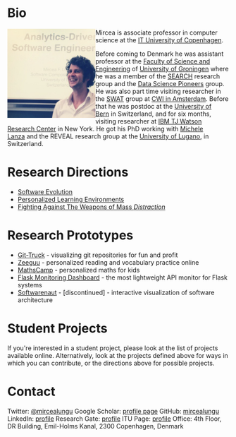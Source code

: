 # Bio


<img src="docs/assets/mircea-presenting.png" alt="mircea presenting" width="200" style="float:left"/> 


Mircea is associate professor in computer science at the [IT University of Copenhagen](https://en.itu.dk/research).

Before coming to Denmark he was assistant professor at the [Faculty of Science and Engineering](http://www.rug.nl/research/fmns/?lang=en) of [University of Groningen](http://www.rug.nl/) where he was a member of the [SEARCH](http://www.cs.rug.nl/search/) research group and the [Data Science Pioneers](http://www.rug.nl/research/fmns/themes/dssc/) group. He was also part time visiting researcher in the [SWAT](https://www.cwi.nl/research-groups/software-analysis-and-transformation) group at [CWI in Amsterdam](https://www.cwi.nl/). Before that he was postdoc at the [University of Bern](http://scg.unibe.ch/) in Switzerland, and for six months, visiting researcher at [IBM TJ Watson Research Center](http://www.watson.ibm.com/index.shtml) in New York. He got his PhD working with [Michele Lanza](http://www.inf.usi.ch/lanza/) and the REVEAL research group at the [University of Lugano](http://www.inf.usi.ch/), in Switzerland.

# Research Directions
- [Software Evolution](directions/software-evolution.md) 
- [Personalized Learning Environments](directions/personalized-learning-environments) 
- [Fighting Against The Weapons of Mass *Distraction*](directions/against-mass-distraction.md) 


# Research Prototypes 
- [Git-Truck](projects/git-truck.md) - visualizing git repositories for fun and profit
- [Zeeguu](projects/zeeguu.md) - personalized  reading and vocabulary practice online
- [MathsCamp](projects/maths-camp.md) - personalized maths for kids
- [Flask Monitoring Dashboard](projects/flask-monitoring-dashboard.md) - the most lightweight API monitor for Flask systems 
- [Softwarenaut](projects/softwarenaut.md) - [discontinued] - interactive visualization of software architecture

# Student Projects
If you're interested in a student project, please look at the list of projects available online. Alternatively, look at the projects defined above for ways in which you can contribute, or the directions above for possible projects. 


# Contact
Twitter: [@mircealungu](https://twitter.com/mircealungu) 
Google Scholar: [profile page](https://scholar.google.nl/citations?user=7zx6Cg0AAAAJ&hl=en) 
GitHub: [mircealungu](https://github.com/mircealungu) 
LinkedIn: [profile](https://www.linkedin.com/in/mircealungu/) 
Research Gate: [profile](https://www.researchgate.net/profile/Mircea-Lungu-2) 
ITU Page: [profile](https://pure.itu.dk/portal/en/persons/mircea-lungu)
Office: 4th Floor, DR Building, Emil-Holms Kanal, 2300 Copenhagen, Denmark